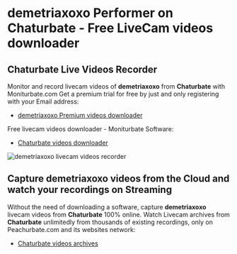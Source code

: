 # demetriaxoxo Performer on Chaturbate - Free LiveCam videos downloader

## Chaturbate Live Videos Recorder

Monitor and record livecam videos of **demetriaxoxo** from **Chaturbate** with Moniturbate.com
Get a premium trial for free by just and only registering with your Email address:
* [demetriaxoxo Premium videos downloader](https://moniturbate.com/request-demo-licence-key.html)

Free livecam videos downloader - Moniturbate Software:
* [Chaturbate videos downloader](https://moniturbate.com/moniturbate-download-software.html)

![demetriaxoxo livecam videos recorder](https://peachurnet.com/templates/moniturbate-software.png)


## Capture demetriaxoxo videos from the Cloud and watch your recordings on Streaming

Without the need of downloading a software, capture **demetriaxoxo** livecam videos from **Chaturbate** 100% online.
Watch Livecam archives from **Chaturbate** unlimitedly from thousands of existing recordings, only on Peachurbate.com and its websites network:
* [Chaturbate videos archives](https://peachurnet.com/)